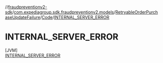 //[fraudpreventionv2-sdk](../../../../../index.md)/[com.expediagroup.sdk.fraudpreventionv2.models](../../../index.md)/[RetryableOrderPurchaseUpdateFailure](../../index.md)/[Code](../index.md)/[INTERNAL_SERVER_ERROR](index.md)

# INTERNAL_SERVER_ERROR

[JVM]\
[INTERNAL_SERVER_ERROR](index.md)
